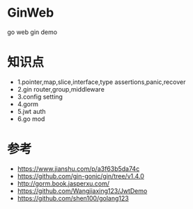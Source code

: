 # GinWeb
go web gin demo

# 知识点
* 1.pointer,map,slice,interface,type assertions,panic,recover
* 2.gin router,group,middleware
* 3.config setting
* 4.gorm
* 5.jwt auth
* 6.go mod

# 参考
* https://www.jianshu.com/p/a3f63b5da74c
* https://github.com/gin-gonic/gin/tree/v1.4.0
* http://gorm.book.jasperxu.com/
* https://github.com/Wangjiaxing123/JwtDemo
* https://github.com/shen100/golang123
